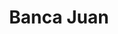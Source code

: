 ---
title: "Banca Juan"
url: /santo-domingo/banca-juan-avenida-republica-de-colombia/
shop: lotería
---